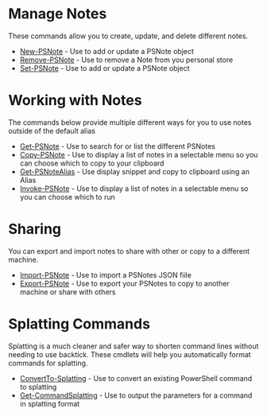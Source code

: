 # Manage Notes
These commands allow you to create, update, and delete different notes.
* [New-PSNote](New-PSNote.MD) - Use to add or update a PSNote object
* [Remove-PSNote](Remove-PSNote.MD) - Use to remove a Note from you personal store
* [Set-PSNote](Set-PSNote.MD) - Use to add or update a PSNote object

# Working with Notes
The commands below provide multiple different ways for you to use notes outside of the default alias

* [Get-PSNote](Get-PSNote.MD) - Use to search for or list the different PSNotes
* [Copy-PSNote](Copy-PSNote.MD) - Use to display a list of notes in a selectable menu so you can choose which to copy to your clipboard
* [Get-PSNoteAlias](Get-PSNoteAlias.MD) - Use display snippet and copy to clipboard using an Alias
* [Invoke-PSNote](Invoke-PSNote.MD) - Use to display a list of notes in a selectable menu so you can choose which to run

# Sharing
You can export and import notes to share with other or copy to a different machine.
* [Import-PSNote](Import-PSNote.MD) - Use to import a PSNotes JSON fiile
* [Export-PSNote](Export-PSNote.MD) - Use to export your PSNotes to copy to another machine or share with others

# Splatting Commands
Splatting is a much cleaner and safer way to shorten command lines without needing to use backtick. These cmdlets will help you automatically format commands for splatting.

* [ConvertTo-Splatting](ConvertTo-Splatting.MD) - Use to convert an existing PowerShell command to splatting
* [Get-CommandSplatting](Get-CommandSplatting.MD) - Use to output the parameters for a command in splatting format

